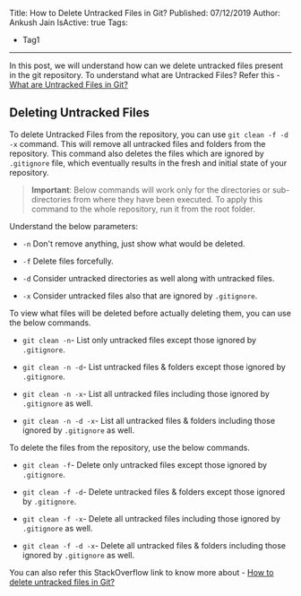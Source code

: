 Title: How to Delete Untracked Files in Git?
Published: 07/12/2019
Author: Ankush Jain
IsActive: true
Tags:
  - Tag1
---
In this post, we will understand how can we delete untracked files present in the git repository. To understand what are Untracked Files? Refer this - [What are Untracked Files in Git?](http://www.coderjony.com/blogs/what-are-untracked-files-in-git/)

## Deleting Untracked Files

To delete Untracked Files from the repository, you can use `git clean -f -d -x` command. This will remove all untracked files and folders from the repository. This command also deletes the files which are ignored by `.gitignore` file, which eventually results in the fresh and initial state of your repository.

> **Important**: Below commands will work only for the directories or sub-directories from where they have been executed. To apply this command to the whole repository, run it from the root folder.

Understand the below parameters:

*   `-n` Don't remove anything, just show what would be deleted.

*   `-f`  Delete files forcefully.

*   `-d` Consider untracked directories as well along with untracked files.

*   `-x` Consider untracked files also that are ignored by `.gitignore`.



To view what files will be deleted before actually deleting them, you can use the below commands.

*   `git clean -n`- List only untracked files except those ignored by `.gitignore`.

*   `git clean -n -d`- List untracked files & folders except those ignored by `.gitignore`.

*   `git clean -n -x`- List all untracked files including those ignored by `.gitignore` as well.

*   `git clean -n -d -x`- List all untracked files & folders including those ignored by `.gitignore` as well.



To delete the files from the repository, use the below commands.

*   `git clean -f`- Delete only untracked files except those ignored by `.gitignore`.

*   `git clean -f -d`- Delete untracked files & folders except those ignored by `.gitignore`.

*   `git clean -f -x`- Delete all untracked files including those ignored by `.gitignore` as well.

*   `git clean -f -d -x`- Delete all untracked files & folders including those ignored by `.gitignore` as well.



You can also refer this StackOverflow link to know more about - [How to delete untracked files in Git?](https://stackoverflow.com/a/64966/1273882)

                